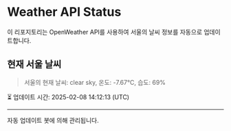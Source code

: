 
# Weather API Status

이 리포지토리는 OpenWeather API를 사용하여 서울의 날씨 정보를 자동으로 업데이트합니다.

## 현재 서울 날씨
> 서울의 현재 날씨: clear sky, 온도: -7.67°C, 습도: 69%

⏳ 업데이트 시간: 2025-02-08 14:12:13 (UTC)

---
자동 업데이트 봇에 의해 관리됩니다.
